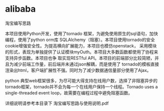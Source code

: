 # alibaba
淘宝编写思路

  本项目使用Python开发，使用了tornado 框架，为避免使用原生的sql语句，加快编程，使用了python orm库 SQLAlchemy（阻塞）。本项目使用tornado的安全cookie增强安全性。为提高横向扩展能力，本项目也模仿openstack，
采用模块的形式，表现为单独提供了认证模块myOuth。本项目大多数函数都使用了协程来支持异步函数。本项目也争
取实现RESTful API。本项目的前端部分比较简陋，并且为减少前端工作量，前后端并未通过json解耦，而是使用了
tornado的模板直接渲染出html，客户端扩展性不强。同时为了减少数据通信量部分使用了Ajax。
              
  python 典型web框架很多，为尽可能大得支持在线用户数，选择了非阻塞异步的 tornado框架，tornado并不会为每一个在线用户保持一个线程。Tornado uses a single-threaded event loop，故需要在编程过程中避免阻塞函数。
  
  详细说明请参考本目录下 淘宝编写思路与使用说明.pdf

